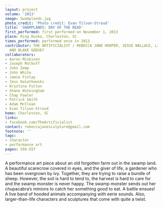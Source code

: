 ```yaml
---
layout: project
volume: '2013'
image: Swamplands.jpg
photo_credit: 'Photo credit: Evan Tilson-Stroud'
title: 'SWAMPLANDS: DAY OF THE DEAD'
first_performed: first performed on November 1, 2013
place: King Dusko, Charleston, SC
times_performed: performed once in 2013
contributor: THE ARTIFICIALIST / REBECCA JANE HOOPER, JESSE WALLACE, LINDY FREDRICK
  AND BLAKE GODSEY
collaborators:
- Aaron Miskinen
- Joseph Malkoff
- John Zemp
- John White
- Jamie Finlay
- Jess Kwiatkowski
- Krystina Fulton
- Shane Winningham
- Chap Fowler
- Patrick Smith
- Adam McClean
- Evan Tilson-Stroud
home: Charleston, SC
links:
- facebook.com/TheArtificialist
contact: rebeccajanesculpture@gmail.com
footnote: ''
tags:
- character
- performance art
pages: 556-557
---
```


A performance art piece about an old forgotten farm out in the swamp land. A beautiful scarecrow covered in eyes, and the giver of life, a gardener who has been overgrown by ivy. Together, they are trying to raise a bundle of sheep. However, the soil is hard to tend to, the harvest is hard to care for and the swamp monster is never happy. The swamp monster sends out her chupacabra’s minions to catch her something good to eat. A battle ensues! A live band of hooded animals accompanying with eerie sounds. Also, larger-than-life characters and sculptures that come with quite a twist.

